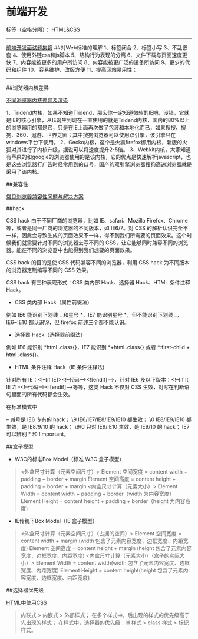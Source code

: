 ﻿# 前端开发

标签（空格分隔）： HTML&CSS

---


[前端开发面试题集锦][1]
##对Web标准的理解
1、标签闭合
2、标签小写
3、不乱嵌套
4、使用外链css和js脚本
5、结构行为表现的分离
6、文件下载与页面速度更快
7、内容能被更多的用户所访问
8、内容能被更广泛的设备所访问
9、更少的代码和组件
10、容易维护、改版方便
11、提高网站易用性；

----------

##浏览器内核差异

[不同浏览器内核差异及渲染][2]

1、Tridend内核，如果不知道Tridend，那么你一定知道微软的IE吧，没错，它就是IE的核心引擎，从IE诞生到现在一直使用的就是Tridend内核，国内的80%以上的浏览器用的都是它，只是在IE上面再次做了包装和本地化而已，如果搜搜、搜狗、360、遨游、世界之窗；其中搜狗浏览器可以使用双引擎，该引擎只在windows平台下使用。
2、Gecko内核，这个是火狐firefox御用内核，新版的火狐对其进行了内核升级，据说可以将速度提升2-5倍。
3、Webkit内核，大家知道有苹果的和google的浏览器使用的是该内核，它的优点是快速解析javascript，也是这些浏览器打广告时经常用到的口号，国产的双引擎浏览器搜狗高速浏览器就是采用了该内核。

##兼容性

[常见浏览器兼容性问题与解决方案][3]

##hack

CSS hack 由于不同厂商的浏览器，比如 IE、safari、Mozilla Firefox、Chrome 等，或者是同一厂商的浏览器的不同版本，如 IE6/7。对 CSS 的解析认识完全不一样，因此会导致生成的页面效果不一样，得不到我们所需要的页面效果。这个时候我们就需要针对不同的浏览器去写不同的 CSS，让它能够同时兼容不同的浏览器。能在不同的浏览器中也能得到我们想要的页面效果。

CSS hack 的目的是使 CSS 代码兼容不同的浏览器，利用 CSS hack 为不同版本的浏览器定制编写不同的 CSS 效果。

CSS hack 有三种表现形式：CSS 类内部 Hack、选择器 Hack、HTML 条件注释 Hack。

- CSS 类内部 Hack（属性前缀法）

例如 IE6 能识别下划线 _ 和星号 *，IE7 能识别星号 *，但不能识别下划线 _，IE6~IE10 都认识\9，但 firefox 前述三个都不能认识。

- 选择器 Hack（选择器前缀法）

例如 IE6 能识别 *html .class{}，IE7 能识别 *+html .class{} 或者 *:first-child + html .class{}。

- HTML 条件注释 Hack（IE 条件注释法)

针对所有 IE：<!–[if IE]><!–代码–><![endif]–>，针对 IE6 及以下版本：<!–[if lt IE 7]><!–代码–><![endif]–>等等，这类 Hack 不仅对 CSS 生效，对写在判断语句里面的所有代码都会生效。

在标准模式中

– 减号是 IE6 专有的 hack；
\9 IE6/IE7/IE8/IE9/IE10 都生效；
\0 IE8/IE9/IE10 都生效，是 IE8/9/10 的 hack；
\9\0 只对 IE9/IE10 生效，是 IE9/10 的 hack；
IE7可以辨别 * 和 !important。

##盒子模型

- W3C的标准Box Model（标准 W3C 盒子模型）
><外盒尺寸计算（元素空间尺寸）>
Element 空间宽度 = content width + padding + border + margin
Element 空间高度 = content height + padding + border + margin
<内盒尺寸计算（元素大小）>
Element Width = content width + padding + border（width 为内容宽度）
Element Height = content height + padding + border（height 为内容高度)

- IE传统下Box Model（IE 盒子模型）

><外盒尺寸计算（元素空间尺寸）（占据的空间）>
Element 空间宽度 = content width + margin (width 包含了元素内容宽度、边框宽度、内距宽度)
Element 空间高度 = content height + margin (height 包含了元素内容宽度、边框宽度、内距宽度)
<内盒尺寸计算（元素大小）（盒子的实际大小）>
Element Width = content width(width 包含了元素内容宽度、边框宽度、内距宽度)
Element Height = content height(height 包含了元素内容宽度、边框宽度、内距宽度)

##选择器优先级

[HTML中使用CSS][4]

>内联式 > 内嵌式 > 外部样式；
在多个样式中，后出现的样式的优先级高于先出现的样式；
在样式中，选择器的优先级：id 样式 > class 样式 > 标记样式。


  [1]: https://github.com/markyun/My-blog/tree/master/Front-end-Developer-Questions/Questions-and-Answers
  [2]: http://www.cnblogs.com/dong93/p/4668527.html
  [3]: http://blog.csdn.net/chuyuqing/article/details/37561313/
  [4]: http://www.bizhongbio.com/html-use-css.html